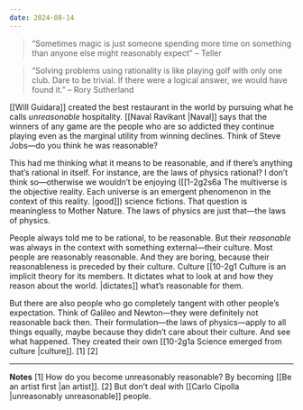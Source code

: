 ```yaml
---
date: 2024-08-14
---
```


> “Sometimes magic is just someone spending more time on something than anyone else might reasonably expect” – Teller

> “Solving problems using rationality is like playing golf with only one club. Dare to be trivial. If there were a logical answer, we would have found it.” – Rory Sutherland

[[Will Guidara]] created the best restaurant in the world by pursuing what he calls *unreasonable* hospitality. [[Naval Ravikant |Naval]] says that the winners of any game are the people who are so addicted they continue playing even as the marginal utility from winning declines. Think of Steve Jobs—do you think he was reasonable?

This had me thinking what it means to be reasonable, and if there’s anything that’s rational in itself. For instance, are the laws of physics rational? I don’t think so—otherwise we wouldn’t be enjoying ([[1-2g2s6a The multiverse is the objective reality. Each universe is an emergent phenomenon in the context of this reality. |good]]) science fictions. That question is meaningless to Mother Nature. The laws of physics are just that—the laws of physics.

People always told me to be rational, to be reasonable. But their *reasonable* was always in the context with something external—their culture. Most people are reasonably reasonable. And they are boring, because their reasonableness is preceded by their culture. Culture [[10-2g1 Culture is an implicit theory for its members. It dictates what to look at and how they reason about the world. |dictates]] what’s reasonable for them. 

But there are also people who go completely tangent with other people’s expectation. Think of Galileo and Newton—they were definitely not reasonable back then. Their formulation—the laws of physics—apply to all things equally, maybe because they didn’t care about their culture. And see what happened. They created their own [[10-2g1a Science emerged from culture |culture]]. [1] [2]

---
**Notes**
[1] How do you become unreasonably reasonable? By becoming [[Be an artist first |an artist]].
[2] But don’t deal with [[Carlo Cipolla |unreasonably unreasonable]] people.

